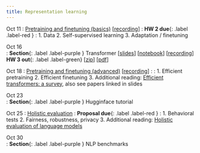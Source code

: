 ```yaml
---
title: Representation learning 
---
```


Oct 11
: [Pretraining and finetuning (basics)](https://nyu-cs2590.github.io/course-material/fall2023/lecture/lec06/main.pdf) [[recording](https://nyu.zoom.us/rec/share/atGYXVQKkvQjxGtCFHcOhgWek32GoaWc5Ucnn-slUBUwgHX90H6yQrje12mIpyKL.2GrTpoeRF12aRJmE)]
  : **HW 2 due**{: .label .label-red }
: 1. Data
  2. Self-supervised learning
  3. Adaptation / finetuning 

Oct 16           
: **Section**{: .label .label-purple } Transformer
  [[slides](https://nyu-cs2590.github.io/course-material/fall2023/section/sec06/sec06.pdf)]
  [[notebook](https://nyu-cs2590.github.io/course-material/fall2023/section/sec06/sec06.ipynb)]
  [[recording](https://nyu.zoom.us/rec/play/PtdsXl0CYwQ-TJYyvl2DsDvi7oNvkrwan-W_5OWPPNtGloXF-6Z8ZLdcGyY33Whg9TXovLHtLMqn1SQU.dqHZZ083AAREzWSq)]
  **HW 3 out**{: .label .label-green} 
  [[zip](https://nyu-cs2590.github.io/fall2023/assignments/hw3.zip)]
  [[pdf](https://nyu-cs2590.github.io/fall2023/assignments/hw3.pdf)]
  


Oct 18 
: [Pretraining and finetuning (advanced)](https://nyu-cs2590.github.io/course-material/fall2023/lecture/lec07/main.pdf) [[recording](https://nyu.zoom.us/rec/share/9NK1lc0oxc0RyqjrhR0Equ8JuFnPbaY-a66-Ll260wS0CdEaEW9AcdjuUnggItFH.AL01FgZ54OGQCUN2)]
  : 
: 1. Efficient pretraining 
  2. Efficient finetuning 
  3. Additional reading: [Efficient transformers: a survey](https://arxiv.org/abs/2009.06732), also see papers linked in slides

Oct 23           
: **Section**{: .label .label-purple } Hugginface tutorial

Oct 25
: [Holistic evaluation]() 
  : **Proposal due**{: .label .label-red }
: 1. Behavioral tests 
  2. Fairness, robustness, privacy
  3. Additional reading: [Holistic evaluation of language models](https://arxiv.org/abs/2211.09110)

Oct 30           
: **Section**{: .label .label-purple } NLP benchmarks 

